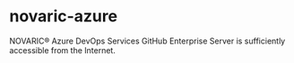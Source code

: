 # novaric-azure
NOVARIC® Azure DevOps Services GitHub Enterprise Server is sufficiently accessible from the Internet.
